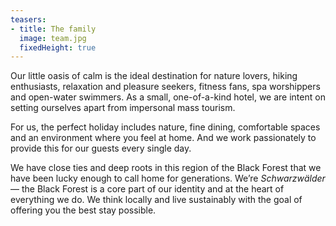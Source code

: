 ```yaml
---
teasers:
- title: The family
  image: team.jpg
  fixedHeight: true
---
```


Our little oasis of calm is the ideal destination for nature lovers, hiking enthusiasts, relaxation and pleasure seekers, fitness fans, spa worshippers and open-water swimmers. As a small, one-of-a-kind hotel, we are intent on setting ourselves apart from impersonal mass tourism.

For us, the perfect holiday includes nature, fine dining, comfortable spaces and an environment where you feel at home. And we work passionately to provide this for our guests every single day.

We have close ties and deep roots in this region of the Black Forest that we have been lucky enough to call home for generations. We’re *Schwarzwälder* — the Black Forest is a core part of our identity and at the heart of everything we do. We think locally and live sustainably with the goal of offering you the best stay possible.
